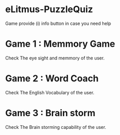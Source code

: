 # eLitmus-PuzzleQuiz

Game provide (i) info button in case you need help


# Game 1 : Memmory Game

Check The eye sight and memmory of the user.

# Game 2 : Word Coach

Check The English Vocabulary of the user.

# Game 3 : Brain storm

Check The Brain storming capability of the user.